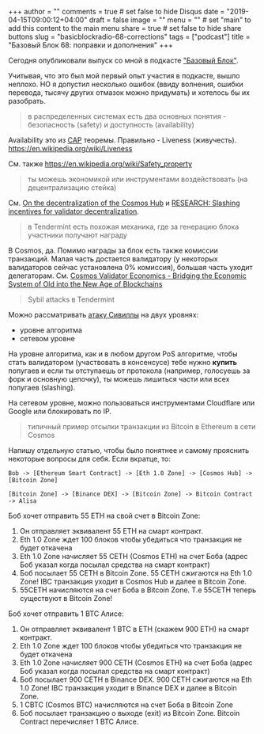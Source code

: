 +++
author = ""
comments = true	# set false to hide Disqus
date = "2019-04-15T09:00:12+04:00"
draft = false
image = ""
menu = ""		# set "main" to add this content to the main menu
share = true	# set false to hide share buttons
slug = "basicblockradio-68-corrections"
tags = ["podcast"]
title = "Базовый Блок 68: поправки и дополнения"
+++

Сегодня опубликовали выпуск со мной в подкасте ["Базовый
Блок"](https://basicblockradio.com/%d0%b1%d0%b1-068-%d0%b0%d0%bd%d1%82%d0%be%d0%bd-%d0%ba%d0%b0%d0%bb%d1%8f%d0%b5%d0%b2-cosmos-%d0%be-tendermint-%d0%b8-%d0%b8%d0%bd%d1%82%d0%b5%d1%80%d0%bd%d0%b5%d1%82%d0%b5-%d0%b1%d0%bb%d0%be%d0%ba/).

Учитывая, что это был мой первый опыт участия в подкасте, вышло неплохо. НО я
допустил несколько ошибок (ввиду волнения, ошибки перевода, тысячу других
отмазок можно придумать) и хотелось бы их разобрать.

<!--more-->

> в распределенных системах есть два основных понятия - безопасность (safety) и доступность (availability)

Availability это из
[CAP](https://ru.wikipedia.org/wiki/%D0%A2%D0%B5%D0%BE%D1%80%D0%B5%D0%BC%D0%B0_CAP)
теоремы. Правильно - Liveness (живучесть).
https://en.wikipedia.org/wiki/Liveness

См. также https://en.wikipedia.org/wiki/Safety_property

> ты можешь экономикой или инструментами воздействовать (на децентрализацию стейка)

См. [On the decentralization of the Cosmos
Hub](https://forum.cosmos.network/t/on-the-decentralization-of-the-cosmos-hub/1726)
и [RESEARCH: Slashing incentives for validator
decentralization](https://forum.cosmos.network/t/research-slashing-incentives-for-validator-decentralization/1835).

> в Tendermint есть похожая механика, где за генерацию блока участники получают награду

В Cosmos, да. Помимо награды за блок есть также комиссии транзакций. Малая
часть достается валидатору (у некоторых валидаторов сейчас установлена 0%
комиссия), большая часть уходит делегаторам. См.
[Cosmos Validator Economics - Bridging the Economic System of Old into the New Age of Blockchains](https://blog.cosmos.network/economics-of-proof-of-stake-bridging-the-economic-system-of-old-into-the-new-age-of-blockchains-3f17824e91db)

> Sybil attacks в Tendermint

Можно рассматривать [атаку Сивиллы](https://ru.wikipedia.org/wiki/%D0%90%D1%82%D0%B0%D0%BA%D0%B0_%D0%A1%D0%B8%D0%B2%D0%B8%D0%BB%D0%BB%D1%8B) на двух уровнях:

- уровне алгоритма
- сетевом уровне

На уровне алгоритма, как и в любом другом PoS алгоритме, чтобы стать
валидатором (участвовать в консенсусе) тебе нужно **купить** попугаев и если ты
отступаешь от протокола (например, голосуешь за форк и основную цепочку), ты
можешь лишиться части или всех попугаев (slashing).

На сетевом уровне, можно пользоваться инструментами Cloudflare или Google или
блокировать по IP.

> типичный пример отсылки транзакции из Bitcoin в Ethereum в сети Cosmos

Напишу отдельную статью, чтобы было понятнее и самому прояснить некоторые
вопросы для себя. Если вкратце, то:

```
Bob -> [Ethereum Smart Contract] -> [Eth 1.0 Zone] -> [Cosmos Hub] -> [Bitcoin Zone]

[Bitcoin Zone] -> [Binance DEX] -> [Bitcoin Zone] -> Bitcoin Contract -> Alisa
```

Боб хочет отправить 55 ETH на свой счет в Bitcoin Zone:

1. Он отправляет эквивалент 55 ETH на смарт контракт.
2. Eth 1.0 Zone ждет 100 блоков чтобы убедиться что транзакция не будет откачена
3. Eth 1.0 Zone начисляет 55 CETH (Cosmos ETH) на счет Боба (адрес Боб указал когда посылал средства на смарт контракт)
4. Боб посылает 55 CETH в Bitcoin Zone. 55 CETH сжигаются на Eth 1.0 Zone! IBC транзакция уходит в Cosmos Hub и далее в Bitcoin Zone.
5. 55CETH начисляются на счет Боба в Bitcoin Zone. Т.е 55CETH теперь существуют в Bitcoin Zone!

Боб хочет отправить 1 BTC Алисе:

1. Он отправляет эквивалент 1 BTC в ETH (скажем 900 ETH) на смарт контракт.
2. Eth 1.0 Zone ждет 100 блоков чтобы убедиться что транзакция не будет откачена
3. Eth 1.0 Zone начисляет 900 CETH (Cosmos ETH) на счет Боба (адрес Боб указал когда посылал средства на смарт контракт)
4. Боб посылает 900 CETH в Binance DEX. 900 CETH сжигаются на Eth 1.0 Zone! IBC транзакция уходит в Binance DEX и далее в Bitcoin Zone.
5. 1 CBTC (Cosmos BTC) начисляются на счет Боба в Bitcoin Zone
6. Боб посылает транзакцию о выходе (exit) из Bitcoin Zone. Bitcoin Contract перечисляет 1 BTC Алисе.
